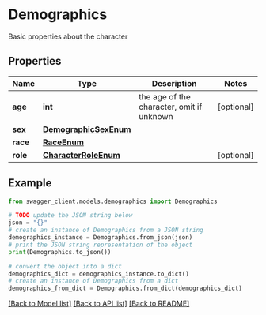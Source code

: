 # Demographics

Basic properties about the character

## Properties

Name | Type | Description | Notes
------------ | ------------- | ------------- | -------------
**age** | **int** | the age of the character, omit if unknown | [optional] 
**sex** | [**DemographicSexEnum**](DemographicSexEnum.md) |  | 
**race** | [**RaceEnum**](RaceEnum.md) |  | 
**role** | [**CharacterRoleEnum**](CharacterRoleEnum.md) |  | [optional] 

## Example

```python
from swagger_client.models.demographics import Demographics

# TODO update the JSON string below
json = "{}"
# create an instance of Demographics from a JSON string
demographics_instance = Demographics.from_json(json)
# print the JSON string representation of the object
print(Demographics.to_json())

# convert the object into a dict
demographics_dict = demographics_instance.to_dict()
# create an instance of Demographics from a dict
demographics_from_dict = Demographics.from_dict(demographics_dict)
```
[[Back to Model list]](../README.md#documentation-for-models) [[Back to API list]](../README.md#documentation-for-api-endpoints) [[Back to README]](../README.md)


